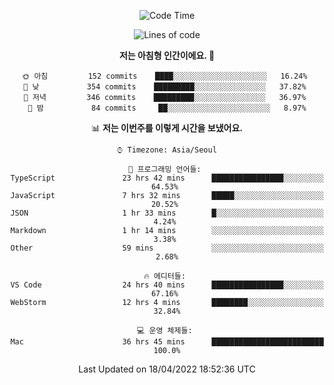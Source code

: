 <div align='center'>
 
<!--START_SECTION:waka-->
![Code Time](http://img.shields.io/badge/Code%20Time-1%2C380%20hrs%2053%20mins-blue)

![Lines of code](https://img.shields.io/badge/%EC%A0%80%EB%8A%94%20%EC%97%AC%ED%83%9C%EA%B9%8C%EC%A7%80%20-97%20Thousand%20%EC%A4%84%EC%9D%98%20%EC%BD%94%EB%93%9C%EB%A5%BC%20%EC%9E%91%EC%84%B1%ED%96%88%EC%96%B4%EC%9A%94.-blue)

**저는 아침형 인간이에요. 🐤** 

```text
🌞 아침         152 commits    ████░░░░░░░░░░░░░░░░░░░░░   16.24% 
🌆 낮　         354 commits    █████████░░░░░░░░░░░░░░░░   37.82% 
🌃 저녁         346 commits    █████████░░░░░░░░░░░░░░░░   36.97% 
🌙 밤　         84 commits     ██░░░░░░░░░░░░░░░░░░░░░░░   8.97%

```


📊 **저는 이번주를 이렇게 시간을 보냈어요.** 

```text
⌚︎ Timezone: Asia/Seoul

💬 프로그래밍 언어들: 
TypeScript               23 hrs 42 mins      ████████████████░░░░░░░░░   64.53% 
JavaScript               7 hrs 32 mins       █████░░░░░░░░░░░░░░░░░░░░   20.52% 
JSON                     1 hr 33 mins        █░░░░░░░░░░░░░░░░░░░░░░░░   4.24% 
Markdown                 1 hr 14 mins        ░░░░░░░░░░░░░░░░░░░░░░░░░   3.38% 
Other                    59 mins             ░░░░░░░░░░░░░░░░░░░░░░░░░   2.68%

🔥 에디터들: 
VS Code                  24 hrs 40 mins      ████████████████░░░░░░░░░   67.16% 
WebStorm                 12 hrs 4 mins       ████████░░░░░░░░░░░░░░░░░   32.84%

💻 운영 체제들: 
Mac                      36 hrs 45 mins      █████████████████████████   100.0%

```


 Last Updated on 18/04/2022 18:52:36 UTC
<!--END_SECTION:waka-->
 </div>
<!---
Emewjin/Emewjin is a ✨ special ✨ repository because its `README.md` (this file) appears on your GitHub profile.
You can click the Preview link to take a look at your changes.
--->
